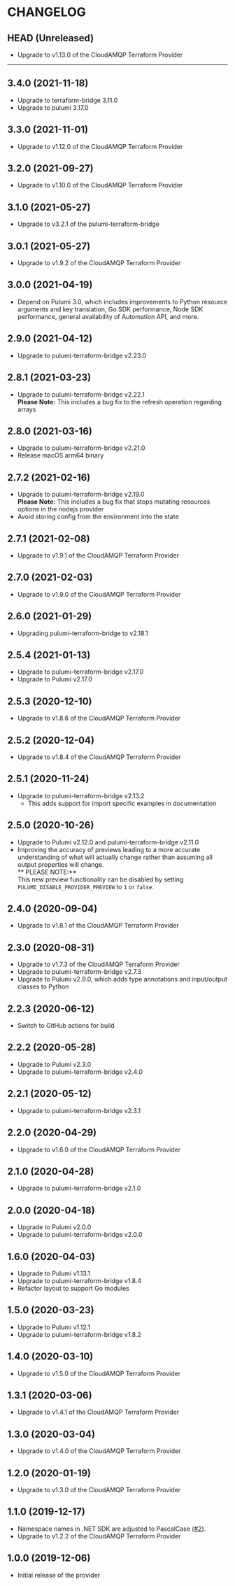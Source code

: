 CHANGELOG
=========

## HEAD (Unreleased)
* Upgrade to v1.13.0 of the CloudAMQP Terraform Provider

---

## 3.4.0 (2021-11-18)
* Upgrade to terraform-bridge 3.11.0
* Upgrade to pulumi 3.17.0

## 3.3.0 (2021-11-01)
* Upgrade to v1.12.0 of the CloudAMQP Terraform Provider

## 3.2.0 (2021-09-27)
* Upgrade to v1.10.0 of the CloudAMQP Terraform Provider

## 3.1.0 (2021-05-27)
* Upgrade to v3.2.1 of the pulumi-terraform-bridge

## 3.0.1 (2021-05-27)
* Upgrade to v1.9.2 of the CloudAMQP Terraform Provider

## 3.0.0 (2021-04-19)
* Depend on Pulumi 3.0, which includes improvements to Python resource arguments and key translation, Go SDK performance,
  Node SDK performance, general availability of Automation API, and more.

## 2.9.0 (2021-04-12)
* Upgrade to pulumi-terraform-bridge v2.23.0

## 2.8.1 (2021-03-23)
* Upgrade to pulumi-terraform-bridge v2.22.1  
  **Please Note:** This includes a bug fix to the refresh operation regarding arrays

## 2.8.0 (2021-03-16)
* Upgrade to pulumi-terraform-bridge v2.21.0
* Release macOS arm64 binary

## 2.7.2 (2021-02-16)
* Upgrade to pulumi-terraform-bridge v2.19.0  
  **Please Note:** This includes a bug fix that stops mutating resources options in the nodejs provider
* Avoid storing config from the environment into the state

## 2.7.1 (2021-02-08)
* Upgrade to v1.9.1 of the CloudAMQP Terraform Provider

## 2.7.0 (2021-02-03)
* Upgrade to v1.9.0 of the CloudAMQP Terraform Provider

## 2.6.0 (2021-01-29)
* Upgrading pulumi-terraform-bridge to v2.18.1

## 2.5.4 (2021-01-13)
* Upgrade to pulumi-terraform-bridge v2.17.0
* Upgrade to Pulumi v2.17.0

## 2.5.3 (2020-12-10)
* Upgrade to v1.8.6 of the CloudAMQP Terraform Provider

## 2.5.2 (2020-12-04)
* Upgrade to v1.8.4 of the CloudAMQP Terraform Provider

## 2.5.1 (2020-11-24)
* Upgrade to pulumi-terraform-bridge v2.13.2  
  * This adds support for import specific examples in documentation

## 2.5.0 (2020-10-26)
* Upgrade to Pulumi v2.12.0 and pulumi-terraform-bridge v2.11.0
* Improving the accuracy of previews leading to a more accurate understanding of what will actually change rather than assuming all output properties will change.  
  ** PLEASE NOTE:**  
  This new preview functionality can be disabled by setting `PULUMI_DISABLE_PROVIDER_PREVIEW` to `1` or `false`.

## 2.4.0 (2020-09-04)
* Upgrade to v1.8.1 of the CloudAMQP Terraform Provider

## 2.3.0 (2020-08-31)
* Upgrade to v1.7.3 of the CloudAMQP Terraform Provider
* Upgrade to pulumi-terraform-bridge v2.7.3
* Upgrade to Pulumi v2.9.0, which adds type annotations and input/output classes to Python

## 2.2.3 (2020-06-12)
* Switch to GitHub actions for build

## 2.2.2 (2020-05-28)
* Upgrade to Pulumi v2.3.0
* Upgrade to pulumi-terraform-bridge v2.4.0

## 2.2.1 (2020-05-12)
* Upgrade to pulumi-terraform-bridge v2.3.1

## 2.2.0 (2020-04-29)
* Upgrade to v1.6.0 of the CloudAMQP Terraform Provider

## 2.1.0 (2020-04-28)
* Upgrade to pulumi-terraform-bridge v2.1.0

## 2.0.0 (2020-04-18)
* Upgrade to Pulumi v2.0.0
* Upgrade to pulumi-terraform-bridge v2.0.0

## 1.6.0 (2020-04-03)
* Upgrade to Pulumi v1.13.1
* Upgrade to pulumi-terraform-bridge v1.8.4
* Refactor layout to support Go modules

## 1.5.0 (2020-03-23)
* Upgrade to Pulumi v1.12.1
* Upgrade to pulumi-terraform-bridge v1.8.2

## 1.4.0 (2020-03-10)
* Upgrade to v1.5.0 of the CloudAMQP Terraform Provider

## 1.3.1 (2020-03-06)
* Upgrade to v1.4.1 of the CloudAMQP Terraform Provider

## 1.3.0 (2020-03-04)
* Upgrade to v1.4.0 of the CloudAMQP Terraform Provider

## 1.2.0 (2020-01-19)
* Upgrade to v1.3.0 of the CloudAMQP Terraform Provider

## 1.1.0 (2019-12-17)
* Namespace names in .NET SDK are adjusted to PascalCase
([#2](https://github.com/pulumi/pulumi-cloudamqp/pull/2)).
* Upgrade to v1.2.2 of the CloudAMQP Terraform Provider

## 1.0.0 (2019-12-06)
* Initial release of the provider
